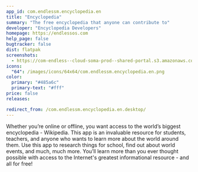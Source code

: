 ```yaml
---
app_id: com.endlessm.encyclopedia.en
title: "Encyclopedia"
summary: "The free encyclopedia that anyone can contribute to"
developer: "Encyclopedia Developers"
homepage: https://endlessos.com
help_page: false
bugtracker: false
dist: flatpak
screenshots:
  - https://com-endless--cloud-soma-prod--shared-portal.s3.amazonaws.com/apps.333.screenshots.adf0be27-4204-4bf3-a1c6-288022310696_201902081702952828.png
icons:
  "64": /images/icons/64x64/com.endlessm.encyclopedia.en.png
color:
  primary: "#485a6c"
  primary-text: "#fff"
price: false
releases:

redirect_from: /com.endlessm.encyclopedia.en.desktop/
---
```


<p>Whether you’re online or offline, you want access to the world’s biggest encyclopedia - Wikipedia. This app is an invaluable resource for students, teachers, and anyone who wants to learn more about the world around them. Use this app to research things for school, find out about world events, and much, much more. You’ll learn more than you ever thought possible with access to the Internet's greatest informational resource - and all for free!</p>